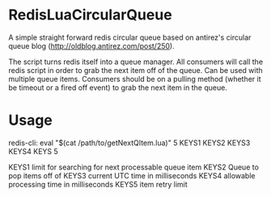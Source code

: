 RedisLuaCircularQueue
=====================

A simple straight forward redis circular queue based on antirez's circular queue blog (http://oldblog.antirez.com/post/250).

The script turns redis itself into a queue manager.  All consumers will call the redis script in order to grab the next item off of the queue.  Can be used with multiple queue items.  Consumers should be on a pulling method (whether it be timeout or a fired off event) to grab the next item in the queue.


Usage
=====================

redis-cli: eval "$(cat /path/to/getNextQItem.lua)" 5 KEYS1 KEYS2 KEYS3 KEYS4 KEYS 5

KEYS1
	limit for searching for next processable queue item
KEYS2
	Queue to pop items off of
KEYS3
	current UTC time in milliseconds
KEYS4
	allowable processing time in milliseconds
KEYS5
	item retry limit


